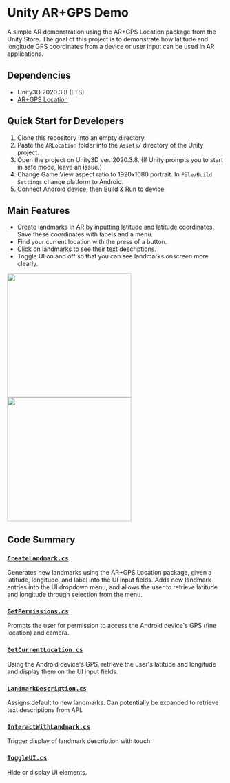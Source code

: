 # Unity AR+GPS Demo 
A simple AR demonstration using the AR+GPS Location package from the Unity Store. The goal of this project is to demonstrate how latitude and longitude GPS coordinates from a device or user input can be used in AR applications.

## Dependencies
* Unity3D 2020.3.8 (LTS)
* [AR+GPS Location](https://assetstore.unity.com/packages/tools/integration/ar-gps-location-134882)

## Quick Start for Developers
1. Clone this repository into an empty directory. 
2. Paste the `ARLocation` folder into the `Assets/` directory of the Unity project.
3. Open the project on Unity3D ver. 2020.3.8. (If Unity prompts you to start in safe mode, leave an issue.) 
4. Change Game View aspect ratio to 1920x1080 portrait. In `File/Build Settings` change platform to Android.  
5. Connect Android device, then Build & Run to device. 

## Main Features
* Create landmarks in AR by inputting latitude and latitude coordinates. Save these coordinates with labels and a menu.
* Find your current location with the press of a button. 
* Click on landmarks to see their text descriptions. 
* Toggle UI on and off so that you can see landmarks onscreen more clearly. 

<div>
<img src="https://user-images.githubusercontent.com/43973044/155573273-ac7177ff-bbf8-4d7a-9c2b-9ef60e19603d.jpg" style="width:30vw"/>
<img src="https://user-images.githubusercontent.com/43973044/155573282-55047e87-d8b3-41d9-860e-3f09d424df1e.jpg" style="width:30vw"/>
</div>


## Code Summary

### [`CreateLandmark.cs`](./AR%20Project/Assets/Scripts/CreateLandmark.cs)
Generates new landmarks using the AR+GPS Location package, given a latitude, longitude, and label into the UI input fields. Adds new landmark entries into the UI dropdown menu, and allows the user to retrieve latitude and longitude through selection from the menu. 

### [`GetPermissions.cs`](./AR%20Project/Assets/Scripts/GetPermissions.cs)
Prompts the user for permission to access the Android device's GPS (fine location) and camera. 

### [`GetCurrentLocation.cs`](./AR%20Project/Assets/Scripts/GetCurrentLocation.cs)
Using the Android device's GPS, retrieve the user's latitude and longitude and display them on the UI input fields.  

### [`LandmarkDescription.cs`](./AR%20Project/Assets/Scripts/LandmarkDescription.cs)
Assigns default to new landmarks. Can potentially be expanded to retrieve text descriptions from API. 

### [`InteractWithLandmark.cs`](./AR%20Project/Assets/Scripts/InteractWithLandmark.cs)
Trigger display of landmark description with touch.

### [`ToggleUI.cs`](./AR%20Project/Assets/Scripts/ToggleUI.cs)
Hide or display UI elements.
